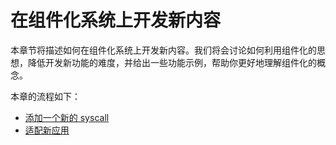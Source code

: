 # 在组件化系统上开发新内容

本章节将描述如何在组件化系统上开发新内容。我们将会讨论如何利用组件化的思想，降低开发新功能的难度，并给出一些功能示例，帮助你更好地理解组件化的概念。

本章的流程如下：

- [添加一个新的 syscall](ch03-01.md)
- [适配新应用](ch03-02.md)